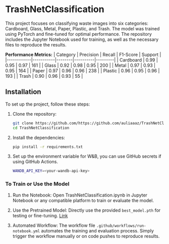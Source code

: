 # TrashNetClassification
This project focuses on classifying waste images into six categories: Cardboard, Glass, Metal, Paper, Plastic, and Trash. The model was trained using PyTorch and fine-tuned for optimal performance. The repository includes the Jupyter Notebook used for training, as well as the necessary files to reproduce the results.

**Performance Metrics:**
| Category   | Precision | Recall | F1-Score | Support |
|------------|-----------|--------|----------|---------|
| Cardboard  | 0.99      | 0.95   | 0.97     | 161     |
| Glass      | 0.92      | 0.98   | 0.95     | 200     |
| Metal      | 0.97      | 0.93   | 0.95     | 164     |
| Paper      | 0.97      | 0.96   | 0.96     | 238     |
| Plastic    | 0.96      | 0.95   | 0.96     | 193     |
| Trash      | 0.90      | 0.96   | 0.93     | 55      |

## Installation
To set up the project, follow these steps:
1. Clone the repository:
   ```bash
   git clone https://github.com/https://github.com/auliaaaz/TrashNetClassification.git
   cd TrashNetClassification
2. Install the dependencies:
    ```bash
    pip install -r requirements.txt
3. Set up the environment variable for W&B, you can use GitHub secrets if using GitHub Actions.
    ```bash
    WANDB_API_KEY=<your-wandb-api-key>

### To Train or Use the Model
1. Run the Notebook:
Open TrashNetClassification.ipynb in Jupyter Notebook or any compatible platform to train or evaluate the model.

2. Use the Pretrained Model:
Directly use the provided ```best_model.pth``` for testing or fine-tuning. [Link](https://huggingface.co/rockettman/trashnet-classification/tree/main)

3. Automated Workflow:
The workflow file ```.github/workflows/run-notebook.yml``` automates the training and evaluation process. Simply trigger the workflow manually or on code pushes to reproduce results.

